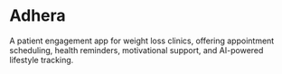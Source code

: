 # Adhera
A patient engagement app for weight loss clinics, offering appointment scheduling, health reminders, motivational support, and AI-powered lifestyle tracking.
